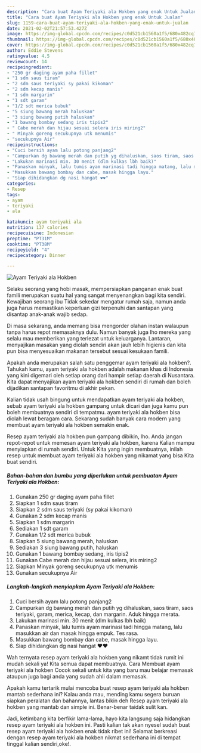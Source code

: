 ```yaml
---
description: "Cara buat Ayam Teriyaki ala Hokben yang enak Untuk Jualan"
title: "Cara buat Ayam Teriyaki ala Hokben yang enak Untuk Jualan"
slug: 1159-cara-buat-ayam-teriyaki-ala-hokben-yang-enak-untuk-jualan
date: 2021-02-02T21:57:53.427Z
image: https://img-global.cpcdn.com/recipes/c0d521cb1560a1f5/680x482cq70/ayam-teriyaki-ala-hokben-foto-resep-utama.jpg
thumbnail: https://img-global.cpcdn.com/recipes/c0d521cb1560a1f5/680x482cq70/ayam-teriyaki-ala-hokben-foto-resep-utama.jpg
cover: https://img-global.cpcdn.com/recipes/c0d521cb1560a1f5/680x482cq70/ayam-teriyaki-ala-hokben-foto-resep-utama.jpg
author: Eddie Stevens
ratingvalue: 4.5
reviewcount: 14
recipeingredient:
- "250 gr daging ayam paha fillet"
- "1 sdm saus tiram"
- "2 sdm saus teriyaki sy pakai kikoman"
- "2 sdm kecap manis"
- "1 sdm margarin"
- "1 sdt garam"
- "1/2 sdt merica bubuk"
- "5 siung bawang merah haluskan"
- "3 siung bawang putih haluskan"
- "1 bawang bombay sedang iris tipis2"
- " Cabe merah dan hijau sesuai selera iris miring2"
- " Minyak goreng secukupnya utk menumis"
- "secukupnya Air"
recipeinstructions:
- "Cuci bersih ayam lalu potong panjang2"
- "Campurkan dg bawang merah dan putih yg dihaluskan, saos tiram, saos teriyaki, garam, merica, kecap, dan margarin. Aduk hingga merata."
- "Lakukan marinasi min. 30 menit (dlm kulkas lbh baik)"
- "Panaskan minyak, lalu tumis ayam marinasi tadi hingga matang, lalu masukkan air dan masak hingga empuk. Tes rasa."
- "Masukkan bawang bombay dan cabe, masak hingga layu."
- "Siap dihidangkan dg nasi hangat ❤️❤️"
categories:
- Resep
tags:
- ayam
- teriyaki
- ala

katakunci: ayam teriyaki ala 
nutrition: 137 calories
recipecuisine: Indonesian
preptime: "PT31M"
cooktime: "PT38M"
recipeyield: "4"
recipecategory: Dinner

---
```



![Ayam Teriyaki ala Hokben](https://img-global.cpcdn.com/recipes/c0d521cb1560a1f5/680x482cq70/ayam-teriyaki-ala-hokben-foto-resep-utama.jpg)

Selaku seorang yang hobi masak, mempersiapkan panganan enak buat famili merupakan suatu hal yang sangat menyenangkan bagi kita sendiri. Kewajiban seorang ibu Tidak sekedar mengatur rumah saja, namun anda juga harus memastikan keperluan gizi terpenuhi dan santapan yang disantap anak-anak wajib sedap.

Di masa  sekarang, anda memang bisa mengorder olahan instan walaupun tanpa harus repot memasaknya dulu. Namun banyak juga lho mereka yang selalu mau memberikan yang terlezat untuk keluarganya. Lantaran, menyajikan masakan yang diolah sendiri akan jauh lebih higienis dan kita pun bisa menyesuaikan makanan tersebut sesuai kesukaan famili. 



Apakah anda merupakan salah satu penggemar ayam teriyaki ala hokben?. Tahukah kamu, ayam teriyaki ala hokben adalah makanan khas di Indonesia yang kini digemari oleh setiap orang dari hampir setiap daerah di Nusantara. Kita dapat menyajikan ayam teriyaki ala hokben sendiri di rumah dan boleh dijadikan santapan favoritmu di akhir pekan.

Kalian tidak usah bingung untuk mendapatkan ayam teriyaki ala hokben, sebab ayam teriyaki ala hokben gampang untuk dicari dan juga kamu pun boleh membuatnya sendiri di tempatmu. ayam teriyaki ala hokben bisa diolah lewat beragam cara. Sekarang sudah banyak cara modern yang membuat ayam teriyaki ala hokben semakin enak.

Resep ayam teriyaki ala hokben pun gampang dibikin, lho. Anda jangan repot-repot untuk memesan ayam teriyaki ala hokben, karena Kalian mampu menyiapkan di rumah sendiri. Untuk Kita yang ingin membuatnya, inilah resep untuk membuat ayam teriyaki ala hokben yang nikamat yang bisa Kita buat sendiri.

<!--inarticleads1-->

##### Bahan-bahan dan bumbu yang diperlukan untuk pembuatan Ayam Teriyaki ala Hokben:

1. Gunakan 250 gr daging ayam paha fillet
1. Siapkan 1 sdm saus tiram
1. Siapkan 2 sdm saus teriyaki (sy pakai kikoman)
1. Gunakan 2 sdm kecap manis
1. Siapkan 1 sdm margarin
1. Sediakan 1 sdt garam
1. Gunakan 1/2 sdt merica bubuk
1. Siapkan 5 siung bawang merah, haluskan
1. Sediakan 3 siung bawang putih, haluskan
1. Gunakan 1 bawang bombay sedang, iris tipis2
1. Gunakan  Cabe merah dan hijau sesuai selera, iris miring2
1. Siapkan  Minyak goreng secukupnya utk menumis
1. Gunakan secukupnya Air




<!--inarticleads2-->

##### Langkah-langkah menyiapkan Ayam Teriyaki ala Hokben:

1. Cuci bersih ayam lalu potong panjang2
1. Campurkan dg bawang merah dan putih yg dihaluskan, saos tiram, saos teriyaki, garam, merica, kecap, dan margarin. Aduk hingga merata.
1. Lakukan marinasi min. 30 menit (dlm kulkas lbh baik)
1. Panaskan minyak, lalu tumis ayam marinasi tadi hingga matang, lalu masukkan air dan masak hingga empuk. Tes rasa.
1. Masukkan bawang bombay dan cabe, masak hingga layu.
1. Siap dihidangkan dg nasi hangat ❤️❤️




Wah ternyata resep ayam teriyaki ala hokben yang nikamt tidak rumit ini mudah sekali ya! Kita semua dapat membuatnya. Cara Membuat ayam teriyaki ala hokben Cocok sekali untuk kita yang baru mau belajar memasak ataupun juga bagi anda yang sudah ahli dalam memasak.

Apakah kamu tertarik mulai mencoba buat resep ayam teriyaki ala hokben mantab sederhana ini? Kalau anda mau, mending kamu segera buruan siapkan peralatan dan bahannya, lantas bikin deh Resep ayam teriyaki ala hokben yang mantab dan simple ini. Benar-benar taidak sulit kan. 

Jadi, ketimbang kita berfikir lama-lama, hayo kita langsung saja hidangkan resep ayam teriyaki ala hokben ini. Pasti kalian tak akan nyesel sudah buat resep ayam teriyaki ala hokben enak tidak ribet ini! Selamat berkreasi dengan resep ayam teriyaki ala hokben nikmat sederhana ini di tempat tinggal kalian sendiri,oke!.

